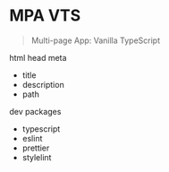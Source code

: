 # MPA VTS

> Multi-page App: Vanilla TypeScript

html head meta

- title
- description
- path

dev packages

- typescript
- eslint
- prettier
- stylelint
